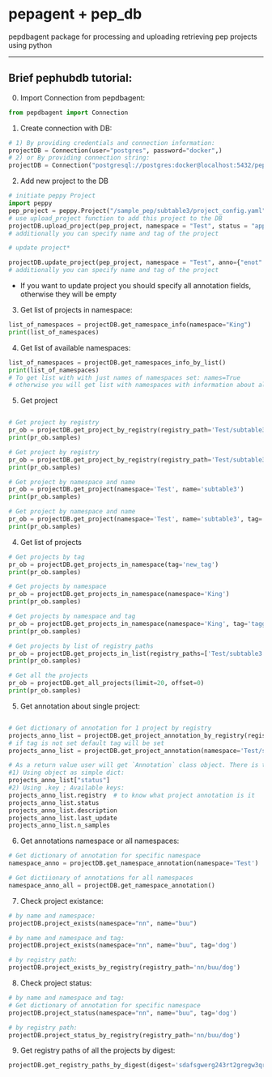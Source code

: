 # pepagent + pep_db

pepdbagent package for processing and uploading retrieving pep projects using python

---
##  Brief pephubdb tutorial:

0) Import Connection from pepdbagent:
```python
from pepdbagent import Connection
```

1) Create connection with DB:
```python
# 1) By providing credentials and connection information:
projectDB = Connection(user="postgres", password="docker",)
# 2) or By providing connection string:
projectDB = Connection("postgresql://postgres:docker@localhost:5432/pep-db")
```

2) Add new project to the DB
```python
# initiate peppy Project
import peppy
pep_project = peppy.Project("/sample_pep/subtable3/project_config.yaml")
# use upload_project function to add this project to the DB
projectDB.upload_project(pep_project, namespace = "Test", status = "approved", description = "ocean dream", anno={"additional": "annotation"})  
# additionally you can specify name and tag of the project

# update project*

projectDB.update_project(pep_project, namespace = "Test", anno={"enot": "annotation_dict"})  
# additionally you can specify name and tag of the project

```
* If you want to update project you should specify all annotation fields, otherwise they will be empty

3) Get list of projects in namespace:
```python
list_of_namespaces = projectDB.get_namespace_info(namespace="King")
print(list_of_namespaces)

```

4) Get list of available namespaces:

```python
list_of_namespaces = projectDB.get_namespaces_info_by_list()
print(list_of_namespaces)
# To get list with with just names of namespaces set: names=True
# otherwise you will get list with namespaces with information about all projects
```

5) Get project

```python

# Get project by registry
pr_ob = projectDB.get_project_by_registry(registry_path='Test/subtable3')
print(pr_ob.samples)

# Get project by registry
pr_ob = projectDB.get_project_by_registry(registry_path='Test/subtable3:this_is_tag')
print(pr_ob.samples)

# Get project by namespace and name
pr_ob = projectDB.get_project(namespace='Test', name='subtable3')
print(pr_ob.samples)

# Get project by namespace and name
pr_ob = projectDB.get_project(namespace='Test', name='subtable3', tag='this_is_tag')
print(pr_ob.samples)

```

4) Get list of projects

```python
# Get projects by tag
pr_ob = projectDB.get_projects_in_namespace(tag='new_tag')
print(pr_ob.samples)

# Get projects by namespace
pr_ob = projectDB.get_projects_in_namespace(namespace='King')
print(pr_ob.samples)

# Get projects by namespace and tag
pr_ob = projectDB.get_projects_in_namespace(namespace='King', tag='taggg', limit=100)
print(pr_ob.samples)

# Get projects by list of registry paths
pr_ob = projectDB.get_projects_in_list(registry_paths=['Test/subtable3:default', 'Test/subtable3:bbb'])
print(pr_ob.samples)

# Get all the projects
pr_ob = projectDB.get_all_projects(limit=20, offset=0)
print(pr_ob.samples)

```

5) Get annotation about single project:

```python

# Get dictionary of annotation for 1 project by registry
projects_anno_list = projectDB.get_project_annotation_by_registry(registry='Test/subtable3:this_is_tag')
# if tag is not set default tag will be set
projects_anno_list = projectDB.get_project_annotation(namespace='Test/subtable3')

# As a return value user will get `Annotation` class object. There is two options to retrieve data:
#1) Using object as simple dict:
projects_anno_list["status"]
#2) Using .key ; Available keys:
projects_anno_list.registry  # to know what project annotation is it 
projects_anno_list.status
projects_anno_list.description
projects_anno_list.last_update
projects_anno_list.n_samples

```

6) Get annotations namespace or all namespaces:

```python
# Get dictionary of annotation for specific namespace
namespace_anno = projectDB.get_namespace_annotation(namespace='Test')

# Get dictiionary of annotations for all namespaces
namespace_anno_all = projectDB.get_namespace_annotation()
```


7) Check project existance:

```python
# by name and namespace:
projectDB.project_exists(namespace="nn", name="buu")

# by name and namespace and tag:
projectDB.project_exists(namespace="nn", name="buu", tag='dog')

# by registry path:
projectDB.project_exists_by_registry(registry_path='nn/buu/dog')

```


8) Check project status:

```python
# by name and namespace and tag:
# Get dictionary of annotation for specific namespace
projectDB.project_status(namespace="nn", name="buu", tag='dog')

# by registry path:
projectDB.project_status_by_registry(registry_path='nn/buu/dog')
```

9) Get registry paths of all the projects by digest:
```python
projectDB.get_registry_paths_by_digest(digest='sdafsgwerg243rt2gregw3qr24')
```